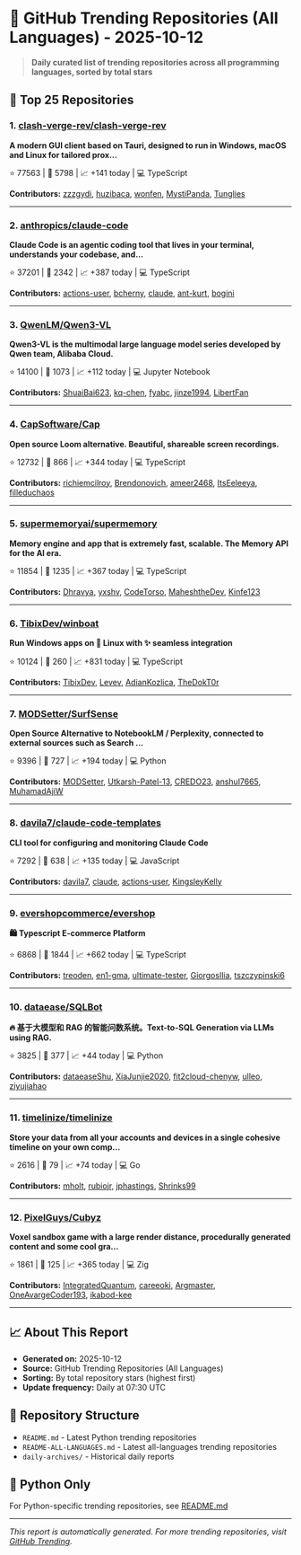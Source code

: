 # 🌟 GitHub Trending Repositories (All Languages) - 2025-10-12

> **Daily curated list of trending repositories across all programming languages, sorted by total stars**

## 🚀 Top 25 Repositories

### 1. [clash-verge-rev/clash-verge-rev](https://github.com/clash-verge-rev/clash-verge-rev)

**A modern GUI client based on Tauri, designed to run in Windows, macOS and Linux for tailored prox...**

⭐ 77563 | 🍴 5798 | 📈 +141 today | 💻 TypeScript

**Contributors:** [zzzgydi](https://github.com/zzzgydi), [huzibaca](https://github.com/huzibaca), [wonfen](https://github.com/wonfen), [MystiPanda](https://github.com/MystiPanda), [Tunglies](https://github.com/Tunglies)

---

### 2. [anthropics/claude-code](https://github.com/anthropics/claude-code)

**Claude Code is an agentic coding tool that lives in your terminal, understands your codebase, and...**

⭐ 37201 | 🍴 2342 | 📈 +387 today | 💻 TypeScript

**Contributors:** [actions-user](https://github.com/actions-user), [bcherny](https://github.com/bcherny), [claude](https://github.com/claude), [ant-kurt](https://github.com/ant-kurt), [bogini](https://github.com/bogini)

---

### 3. [QwenLM/Qwen3-VL](https://github.com/QwenLM/Qwen3-VL)

**Qwen3-VL is the multimodal large language model series developed by Qwen team, Alibaba Cloud.**

⭐ 14100 | 🍴 1073 | 📈 +112 today | 💻 Jupyter Notebook

**Contributors:** [ShuaiBai623](https://github.com/ShuaiBai623), [kq-chen](https://github.com/kq-chen), [fyabc](https://github.com/fyabc), [jinze1994](https://github.com/jinze1994), [LibertFan](https://github.com/LibertFan)

---

### 4. [CapSoftware/Cap](https://github.com/CapSoftware/Cap)

**Open source Loom alternative. Beautiful, shareable screen recordings.**

⭐ 12732 | 🍴 866 | 📈 +344 today | 💻 TypeScript

**Contributors:** [richiemcilroy](https://github.com/richiemcilroy), [Brendonovich](https://github.com/Brendonovich), [ameer2468](https://github.com/ameer2468), [ItsEeleeya](https://github.com/ItsEeleeya), [filleduchaos](https://github.com/filleduchaos)

---

### 5. [supermemoryai/supermemory](https://github.com/supermemoryai/supermemory)

**Memory engine and app that is extremely fast, scalable. The Memory API for the AI era.**

⭐ 11854 | 🍴 1235 | 📈 +367 today | 💻 TypeScript

**Contributors:** [Dhravya](https://github.com/Dhravya), [yxshv](https://github.com/yxshv), [CodeTorso](https://github.com/CodeTorso), [MaheshtheDev](https://github.com/MaheshtheDev), [Kinfe123](https://github.com/Kinfe123)

---

### 6. [TibixDev/winboat](https://github.com/TibixDev/winboat)

**Run Windows apps on 🐧 Linux with ✨ seamless integration**

⭐ 10124 | 🍴 260 | 📈 +831 today | 💻 TypeScript

**Contributors:** [TibixDev](https://github.com/TibixDev), [Levev](https://github.com/Levev), [AdianKozlica](https://github.com/AdianKozlica), [TheDokT0r](https://github.com/TheDokT0r)

---

### 7. [MODSetter/SurfSense](https://github.com/MODSetter/SurfSense)

**Open Source Alternative to NotebookLM / Perplexity, connected to external sources such as Search ...**

⭐ 9396 | 🍴 727 | 📈 +194 today | 💻 Python

**Contributors:** [MODSetter](https://github.com/MODSetter), [Utkarsh-Patel-13](https://github.com/Utkarsh-Patel-13), [CREDO23](https://github.com/CREDO23), [anshul7665](https://github.com/anshul7665), [MuhamadAjiW](https://github.com/MuhamadAjiW)

---

### 8. [davila7/claude-code-templates](https://github.com/davila7/claude-code-templates)

**CLI tool for configuring and monitoring Claude Code**

⭐ 7292 | 🍴 638 | 📈 +135 today | 💻 JavaScript

**Contributors:** [davila7](https://github.com/davila7), [claude](https://github.com/claude), [actions-user](https://github.com/actions-user), [KingsleyKelly](https://github.com/KingsleyKelly)

---

### 9. [evershopcommerce/evershop](https://github.com/evershopcommerce/evershop)

**🛍️ Typescript E-commerce Platform**

⭐ 6868 | 🍴 1844 | 📈 +662 today | 💻 TypeScript

**Contributors:** [treoden](https://github.com/treoden), [en1-gma](https://github.com/en1-gma), [ultimate-tester](https://github.com/ultimate-tester), [GiorgosIlia](https://github.com/GiorgosIlia), [tszczypinski6](https://github.com/tszczypinski6)

---

### 10. [dataease/SQLBot](https://github.com/dataease/SQLBot)

**🔥 基于大模型和 RAG 的智能问数系统。Text-to-SQL Generation via LLMs using RAG.**

⭐ 3825 | 🍴 377 | 📈 +44 today | 💻 Python

**Contributors:** [dataeaseShu](https://github.com/dataeaseShu), [XiaJunjie2020](https://github.com/XiaJunjie2020), [fit2cloud-chenyw](https://github.com/fit2cloud-chenyw), [ulleo](https://github.com/ulleo), [ziyujiahao](https://github.com/ziyujiahao)

---

### 11. [timelinize/timelinize](https://github.com/timelinize/timelinize)

**Store your data from all your accounts and devices in a single cohesive timeline on your own comp...**

⭐ 2616 | 🍴 79 | 📈 +74 today | 💻 Go

**Contributors:** [mholt](https://github.com/mholt), [rubiojr](https://github.com/rubiojr), [jphastings](https://github.com/jphastings), [Shrinks99](https://github.com/Shrinks99)

---

### 12. [PixelGuys/Cubyz](https://github.com/PixelGuys/Cubyz)

**Voxel sandbox game with a large render distance, procedurally generated content and some cool gra...**

⭐ 1861 | 🍴 125 | 📈 +365 today | 💻 Zig

**Contributors:** [IntegratedQuantum](https://github.com/IntegratedQuantum), [careeoki](https://github.com/careeoki), [Argmaster](https://github.com/Argmaster), [OneAvargeCoder193](https://github.com/OneAvargeCoder193), [ikabod-kee](https://github.com/ikabod-kee)

---


## 📈 About This Report

- **Generated on:** 2025-10-12
- **Source:** GitHub Trending Repositories (All Languages)
- **Sorting:** By total repository stars (highest first)
- **Update frequency:** Daily at 07:30 UTC

## 🔗 Repository Structure

- `README.md` - Latest Python trending repositories
- `README-ALL-LANGUAGES.md` - Latest all-languages trending repositories
- `daily-archives/` - Historical daily reports

## 🐍 Python Only

For Python-specific trending repositories, see [README.md](./README.md)

---

*This report is automatically generated. For more trending repositories, visit [GitHub Trending](https://github.com/trending).*
